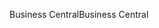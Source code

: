<span data-ttu-id="48210-101">Business Central</span><span class="sxs-lookup"><span data-stu-id="48210-101">Business Central</span></span>
